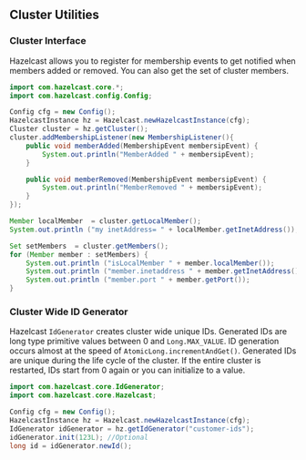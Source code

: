

## Cluster Utilities



### Cluster Interface

Hazelcast allows you to register for membership events to get notified when members added or removed. You can also get the set of cluster members.

```java
import com.hazelcast.core.*;
import com.hazelcast.config.Config;

Config cfg = new Config();
HazelcastInstance hz = Hazelcast.newHazelcastInstance(cfg);
Cluster cluster = hz.getCluster();
cluster.addMembershipListener(new MembershipListener(){
    public void memberAdded(MembershipEvent membersipEvent) {
        System.out.println("MemberAdded " + membersipEvent);
    }

    public void memberRemoved(MembershipEvent membersipEvent) {
        System.out.println("MemberRemoved " + membersipEvent);
    }
});

Member localMember  = cluster.getLocalMember();
System.out.println ("my inetAddress= " + localMember.getInetAddress());

Set setMembers  = cluster.getMembers();
for (Member member : setMembers) {
    System.out.println ("isLocalMember " + member.localMember());
    System.out.println ("member.inetaddress " + member.getInetAddress());
    System.out.println ("member.port " + member.getPort());
}
```


### Cluster Wide ID Generator

Hazelcast `IdGenerator` creates cluster wide unique IDs. Generated IDs are long type primitive values between 0 and `Long.MAX_VALUE`. ID generation occurs almost at the speed of `AtomicLong.incrementAndGet()`. Generated IDs are unique during the life cycle of the cluster. If the entire cluster is restarted, IDs start from 0 again or you can initialize to a value.

```java
import com.hazelcast.core.IdGenerator;
import com.hazelcast.core.Hazelcast;

Config cfg = new Config();
HazelcastInstance hz = Hazelcast.newHazelcastInstance(cfg);
IdGenerator idGenerator = hz.getIdGenerator("customer-ids");
idGenerator.init(123L); //Optional
long id = idGenerator.newId();
```


